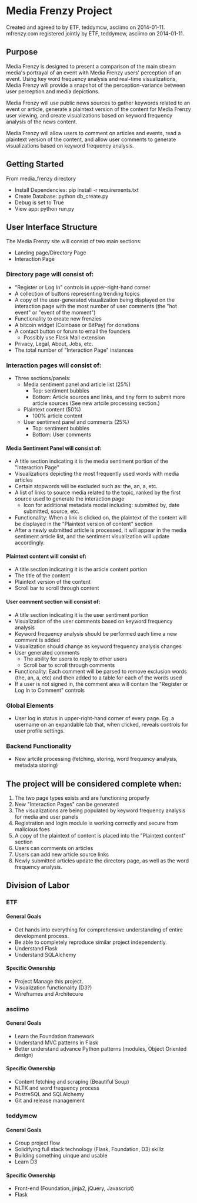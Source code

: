Media Frenzy Project
===
Created and agreed to by ETF, teddymcw, asciimo on 2014-01-11.
mfrenzy.com registered jointly by ETF, teddymcw, asciimo on 2014-01-11.

Purpose
---
Media Frenzy is designed to present a comparison of the main stream media's portrayal of an event with Media Frenzy users' perception of an event. Using key word frequency analysis and real-time visualizations, Media Frenzy will provide a snapshot of the perception-variance between user perception and media depictions. 

Media Frenzy will use public news sources to gather keywords related to an event or article, generate a plaintext version of the content for Media Frenzy user viewing, and create visualizations based on keyword frequency analysis of the news content.

Media Frenzy will allow users to comment on articles and events, read a plaintext version of the content, and allow user comments to generate visualizations based on keyword frequency analysis.

Getting Started
---
From media_frenzy directory
- Install Dependencies: pip install -r requirements.txt
- Create Database: python db_create.py
- Debug is set to True
- View app: python run.py 

User Interface Structure
---
The Media Frenzy site will consist of two main sections:
 - Landing page/Directory Page
 - Interaction Page

### Directory page will consist of:
 - "Register or Log In" controls in upper-right-hand corner 
 - A collection of buttons representing trending topics
 - A copy of the user-generated visualization being displayed on the interaction page with the most number of user comments (the "hot event" or "event of the moment")
 - Functionality to create new frenzies
 - A bitcoin widget (Coinbase or BitPay) for donations
 - A contact button or forum to email the founders
   - Possibly use Flask Mail extension
 - Privacy, Legal, About, Jobs, etc.
 - The total number of "Interaction Page" instances

### Interaction pages will consist of:
 - Three sections/panels:
   - Media sentiment panel and article list (25%)
     - Top: sentiment bubbles
     - Bottom: Article sources and links, and tiny form to submit more article sources (See new artcile processing section.)
   - Plaintext content (50%)
     - 100% article content
   - User sentiment panel and comments  (25%)
     - Top: sentiment bubbles
     - Bottom: User comments

#### Media Sentiment Panel will consist of:
 - A title section indicating it is the media sentiment portion of the "Interaction Page"
 - Visualizations depicting the most frequently used words with media articles
 - Certain stopwords will be excluded such as: the, an, a, etc.
 - A list of links to source media related to the topic, ranked by the first source used to generate the interaction page
    - Icon for additional metadata modal including: submitted by, date submitted, source, etc.
 - Functionality: When a link is clicked on, the plaintext of the content will be displayed in the "Plaintext version of content" section
 - After a newly submitted article is processed, it will appear in the media sentiment article list, and the sentiment visualization will update accordingly.

#### Plaintext content will consist of:
 - A title section indicating it is the article content portion
 - The title of the content
 - Plaintext version of the content
 - Scroll bar to scroll through content

#### User comment section will consist of:
 - A title section indicating it is the user sentiment portion
 - Visualization of the user comments based on keyword frequency analysis
 - Keyword frequency analysis should be performed each time a new comment is added
 - Visualization should change as keyword frequency analysis changes
 - User generated comments
   - The ability for users to reply to other users
   - Scroll bar to scroll through comments
 - Functionality: Each comment will be parsed to remove exclusion words (the, an, a, etc) and then added to a table for each of the words used
 - If a user is not signed in, the comment area will contain the "Register or Log In to Comment" controls

### Global Elements
 - User log in status in upper-right-hand  corner of every page.  Eg. a username on an expandable tab that, when clicked, reveals controls for user profile settings.

### Backend Functionality
 - New artcile processing (fetching, storing, word frequency analysis, metadata storing)

The project will be considered complete when:
---
1. The two page types exists and are functioning properly
1. New "Interaction Pages" can be generated
1. The visualizations are being populated by keyword frequency analysis for media and user panels
1. Registration and login module is working correctly and secure from malicious foes
1. A copy of the plaintext of content is placed into the "Plaintext content" section
1. Users can comments on articles
1. Users can add new article source links
1. Newly submitted articles update the directory page, as well as the word frequency analysis.

Division of Labor
---
### ETF
#### General Goals
 - Get hands into everything for comprehensive understanding of entire development process.
 - Be able to completely reproduce similar project independently.
 - Understand Flask
 - Understand SQLAlchemy

#### Specific Ownership
 - Project Manage this project.
 - Visualization functionality (D3?)
 - Wireframes and Architecure

### asciimo
#### General Goals
 - Learn the Foundation framework
 - Understand MVC patterns in Flask
 - Better understand advance Python patterns (modules, Object Oriented design)

#### Specific Ownership
 - Content fetching and scraping (Beautiful Soup)
 - NLTK and word frequency process
 - PostreSQL and SQLAlchemy 
 - Git and release management

### teddymcw
#### General Goals
 - Group project flow
 - Solidifying full stack technology (Flask, Foundation, D3) skillz
 - Building something uinque and usable
 - Learn D3

#### Specific Ownership
 - Front-end (Foundation, jinja2, jQuery, Javascript)
 - Flask 

